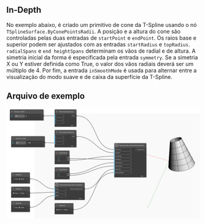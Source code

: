 <!--- Autodesk.DesignScript.Geometry.TSpline.TSplineSurface.ByConePointsRadii --->
<!--- H54SEHAY3YGO3MOAVNNGUJ3QI6IP6X6CQRV54A3GDLT46TUD6UHA --->
## In-Depth
No exemplo abaixo, é criado um primitivo de cone da T-Spline usando o nó `TSplineSurface.ByConePointsRadii`. A posição e a altura do cone são controladas pelas duas entradas de `startPoint` e `endPoint`. Os raios base e superior podem ser ajustados com as entradas `startRadius` e `topRadius`. `radialSpans` e `end heightSpans` determinam os vãos de radial e de altura. A simetria inicial da forma é especificada pela entrada `symmetry`. Se a simetria X ou Y estiver definida como True, o valor dos vãos radiais deverá ser um múltiplo de 4. Por fim, a entrada `inSmoothMode` é usada para alternar entre a visualização do modo suave e de caixa da superfície da T-Spline.

## Arquivo de exemplo

![Example](./H54SEHAY3YGO3MOAVNNGUJ3QI6IP6X6CQRV54A3GDLT46TUD6UHA_img.jpg)
